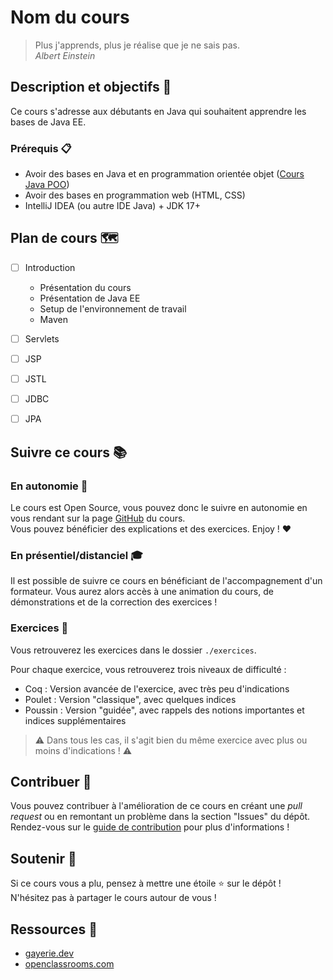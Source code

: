 # Nom du cours

> Plus j'apprends, plus je réalise que je ne sais pas.  
> *Albert Einstein*

## Description et objectifs 🎯

Ce cours s'adresse aux débutants en Java qui souhaitent apprendre les bases de Java EE.

### Prérequis 📋

- Avoir des bases en Java et en programmation orientée objet ([Cours Java POO](https://github.com/Octocorn-Learning/Java-POO))
- Avoir des bases en programmation web (HTML, CSS)
- IntelliJ IDEA (ou autre IDE Java) + JDK 17+

## Plan de cours 🗺️

- [ ] Introduction
    - Présentation du cours
    - Présentation de Java EE
    - Setup de l'environnement de travail
    - Maven
- [ ] Servlets
- [ ] JSP
- [ ] JSTL
- [ ] JDBC
- [ ] JPA


## Suivre ce cours 📚

### En autonomie 🚀

Le cours est Open Source, vous pouvez donc le suivre en autonomie en vous rendant sur la page [GitHub](https://octocorn-learning.github.io/Java-EE/#/) du cours.  
Vous pouvez bénéficier des explications et des exercices. Enjoy ! ❤️

### En présentiel/distanciel 🎓

Il est possible de suivre ce cours en bénéficiant de l'accompagnement d'un formateur.
Vous aurez alors accès à une animation du cours, de démonstrations et de la correction des exercices !

### Exercices 💪

Vous retrouverez les exercices dans le dossier `./exercices`.

Pour chaque exercice, vous retrouverez trois niveaux de difficulté : 
- Coq : Version avancée de l'exercice, avec très peu d'indications
- Poulet : Version "classique", avec quelques indices
- Poussin : Version "guidée", avec rappels des notions importantes et indices supplémentaires

> ⚠️ Dans tous les cas, il s'agit bien du même exercice avec plus ou moins d'indications ! ⚠️

## Contribuer 🤝

Vous pouvez contribuer à l'amélioration de ce cours en créant une *pull request* ou en remontant un problème dans la section "Issues" du dépôt.  
Rendez-vous sur le [guide de contribution](./CONTRIBUTING.md) pour plus d'informations !

## Soutenir 🫶

Si ce cours vous a plu, pensez à mettre une étoile ⭐ sur le dépôt !  
N'hésitez pas à partager le cours autour de vous !

## Ressources 👜

- [gayerie.dev](https://gayerie.dev/epsi-poe-201703/javaee/index.html)
- [openclassrooms.com](https://openclassrooms.com/fr/courses/2434016-developpez-des-sites-web-avec-java-ee/2438571-quest-ce-que-java-ee)